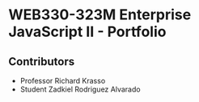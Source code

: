 # WEB330-323M Enterprise JavaScript II - Portfolio
## Contributors
* Professor Richard Krasso
* Student Zadkiel Rodriguez Alvarado
